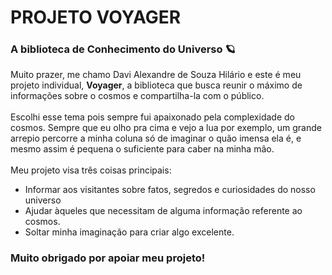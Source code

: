 # PROJETO VOYAGER
### A biblioteca de Conhecimento do Universo 🪐
Muito prazer, me chamo Davi Alexandre de Souza Hilário e este é meu projeto individual, **Voyager**, a biblioteca que busca
reunir o máximo de informações sobre o cosmos e compartilha-la com o público.<br>
<br>
Escolhi esse tema pois sempre fui apaixonado pela complexidade do cosmos. Sempre que eu olho pra cima e vejo a lua por exemplo, 
um grande arrepio percorre a minha coluna só de imaginar o quão imensa ela é, e mesmo assim é pequena o suficiente para caber na minha mão.<br>
<br>
Meu projeto visa três coisas principais:<br>
- Informar aos visitantes sobre fatos, segredos e curiosidades do nosso universo
- Ajudar àqueles que necessitam de alguma informação referente ao cosmos.
- Soltar minha imaginação para criar algo excelente.
<h3></b>Muito obrigado por apoiar meu projeto!</b></h3>
